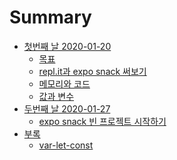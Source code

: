 # Summary

- [첫번째 날 2020-01-20](./2020-01-20/summary.md)
  - [목표](./2020-01-20/목표.md)
  - [repl.it과 expo snack 써보기](./2020-01-20/replit과-expo-snack-써보기.md)
  - [메모리와 코드](./2020-01-20/메모리와-코드.md)
  - [값과 변수](./2020-01-20/값과-변수.md)
- [두번째 날 2020-01-27](./2020-01-27/summary.md)
  - [expo snack 빈 프로젝트 시작하기](./2020-01-27/expo-snack-empty-project.md)
  <!-- - [새로운 컴포넌트 추가하기](./2020-01-27/add-a-new-component.md) -->
  <!-- - [체크박스 추가하기]() -->
- [부록](./appendix/summary.md)
  - [var-let-const](./appendix/var-let-const.md)